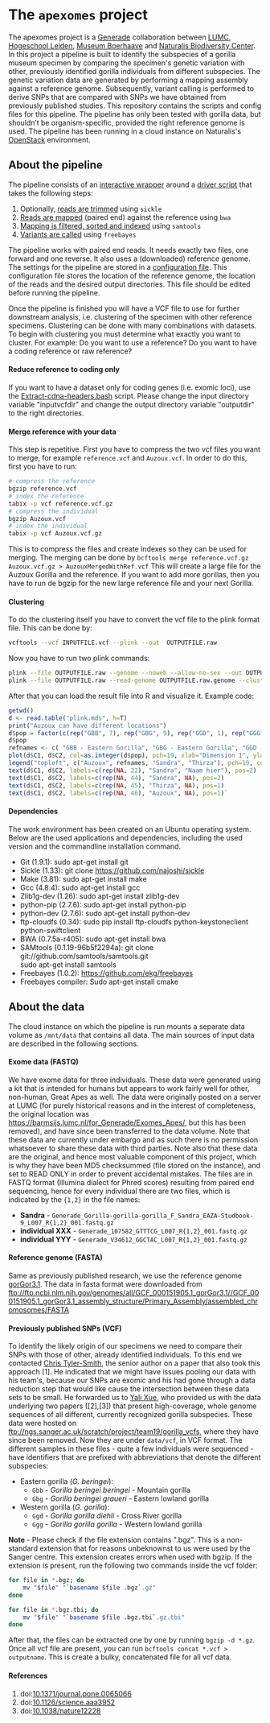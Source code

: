 # The `apexomes` project

The apexomes project is a [Generade](https://generade.nl/) collaboration between [LUMC](https://www.lumc.nl/), 
[Hogeschool Leiden](https://www.hsleiden.nl), [Museum Boerhaave](http://www.museumboerhaave.nl/) and 
[Naturalis Biodiversity Center](http://www.naturalis.nl). In this project a pipeline is built to identify the 
subspecies of a gorilla museum specimen by comparing the specimen's genetic variation with other, previously 
identified gorilla individuals from different subspecies. The genetic variation data are generated by performing 
a mapping assembly against a reference genome. Subsequently, variant calling is performed to derive SNPs that 
are compared with SNPs we have obtained from previously published studies. This repository contains the scripts 
and config files for this pipeline. The pipeline has only been tested with gorilla data, but shouldn’t be 
organism-specific, provided the right reference genome is used. The pipeline has been running in a cloud instance 
on Naturalis's [OpenStack](https://stack.naturalis.nl) environment. 

## About the pipeline
The pipeline consists of an [interactive wrapper](script/startPipeline.sh) around a 
[driver script](script/apexomesPipeline.sh) that takes the following steps:

1. Optionally, [reads are trimmed](script/trimmer.sh) using `sickle`
2. [Reads are mapped](script/bwa.sh) (paired end) against the reference using `bwa`
3. [Mapping is filtered, sorted and indexed](script/bwa.sh) using `samtools`
4. [Variants are called](script/variantcalling.sh) using `freebayes`

The pipeline works with paired end reads. It needs exactly two files, one forward and one reverse. It also uses a 
(downloaded) reference genome. The settings for the pipeline are stored in a [configuration file](conf/config.txt). 
This configuration file stores the location of the reference genome, the location of the reads and the desired 
output directories. This file should be edited before running the pipeline.

Once the pipeline is finished you will have a VCF file to use for further downstream analysis, i.e. clustering
of the specimen with other reference specimens. Clustering can be done with many combinations with datasets. To begin 
with clustering you must determine what exactly you want to cluster. For example: Do you want to use a reference? 
Do you want to have a coding reference or raw reference? 

#### Reduce reference to coding only
If you want to have a dataset only for coding genes (i.e. exomic loci), use the 
[Extract-cdna-headers.bash](script/Extract-cdna-headers.bash) script. Please change the input directory variable 
"inputvcfdir" and change the output directory variable "outputdir" to the right directories.

#### Merge reference with your data
This step is repetitive. First you have to compress the two vcf files you want to merge, for example `reference.vcf` 
and `Auzoux.vcf`. In order to do this, first you have to run:
``` bash
# compress the reference
bgzip reference.vcf
# index the reference
tabix -p vcf reference.vcf.gz
# compress the individual
bgzip Auzoux.vcf
# index the individual
tabix -p vcf Auzoux.vcf.gz
```
This is to compress the files and create indexes so they can be used for merging. The merging can be done by
`bcftools merge reference.vcf.gz Auzoux.vcf.gz > AuzouxMergedWithRef.vcf`
This will create a large file for the Auzoux Gorilla and the reference. If you want to add more gorillas, then you have
to run de bgzip for the new large reference file and your next Gorilla.

#### Clustering
To do the clustering itself you have to convert the vcf file to the plink format file. This can be done by:
``` bash
vcftools --vcf INPUTFILE.vcf --plink --out  OUTPUTFILE.raw
```

Now you have to run two plink commands:
``` bash
plink --file OUTPUTFILE.raw --genome --noweb --allow-no-sex --out OUTPUTFILE.raw
plink --file OUTPUTFILE.raw --read-genome OUTPUTFILE.raw.genome --cluster --mds-plot 2 --noweb
```

After that you can load the result file into R and visualize it.
Example code:
``` r
getwd()
d <- read.table("plink.mds", h=T)
print("Auzoux can have different locations")
d$pop = factor(c(rep("GBB", 7), rep("GBG", 9), rep("GGD", 1), rep("GGG", 27), rep("Sandra"), "Thirza", "Auzoux"))
d$pop
refnames <- c( "GBB - Eastern Gorilla", "GBG - Eastern Gorilla", "GGD - Western Gorilla", "GGG - Western Gorilla")
plot(d$C1, d$C2, col=as.integer(d$pop), pch=19, xlab="Dimension 1", ylab="Dimension 2", main = "MDS analysis on chromosome 1 reference, Sandra, Thirza and Auzoux ")
legend("topleft", c("Auzoux", refnames, "Sandra", "Thirza"), pch=19, col=c(1,2,3,4, 5, 6, 7))
text(d$C1, d$C2, labels=c(rep(NA, 22), "Sandra", "Naam hier"), pos=2)
text(d$C1, d$C2, labels=c(rep(NA, 44), "Sandra", NA), pos=2)
text(d$C1, d$C2, labels=c(rep(NA, 45), "Thirza", NA), pos=1)
text(d$C1, d$C2, labels=c(rep(NA, 46), "Auzoux", NA), pos=1)`
```

#### Dependencies
The work environment has been created on an Ubuntu operating system. Below are the used applications and dependencies, including 
the used version and the commandline installation command. 
 - Git (1.9.1): sudo apt-get install git
 - Sickle (1.33): git clone https://github.com/najoshi/sickle
 - Make (3.81): sudo apt-get install make
 - Gcc (4.8.4): sudo apt-get install gcc
 - Zlib1g-dev (1.26): sudo apt-get install zlib1g-dev
 - python-pip (2.7.6): sudo apt-get install python-pip
 - python-dev (2.7.6): sudo apt-get install python-dev
 - ftp-cloudfs (0.34): sudo pip install ftp-cloudfs python-keystoneclient python-swiftclient 
 - BWA (0.7.5a-r405): sudo apt-get install bwa
 - SAMtools (0.1.19-96b5f2294a): git clone git://github.com/samtools/samtools.git   
    sudo apt-get install samtools
 - Freebayes (1.0.2): https://github.com/ekg/freebayes
 - Freebayes compiler: Sudo apt-get install cmake

## About the data

The cloud instance on which the pipeline is run mounts a separate data volume as `/mnt/data` that contains all data.
The main sources of input data are described in the following sections.

#### Exome data (FASTQ)

We have exome data for three individuals. These data were generated using a kit that is intended for humans but
appears to work fairly well for other, non-human, Great Apes as well. The data were originally posted on a server
at LUMC (for purely historical reasons and in the interest of completeness, the original location was
https://barmsijs.lumc.nl/for_Generade/Exomes_Apes/, but this has been removed), and have since been transferred to 
the data volume. Note that these data are currently under embargo and as such there is no permission whatsoever to 
share these data with third parties. Note also that these data are the original, and hence most valuable component 
of this project, which is why they have been MD5 checksummed (file stored on the instance), and set to READ ONLY in 
order to prevent accidental mistakes. The files are in FASTQ format (Illumina dialect for Phred scores) resulting 
from paired end sequencing, hence for every individual there are two files, which is indicated by the `{1,2}` in 
the file names:

- **Sandra** - `Generade_Gorilla-gorilla-gorilla_F_Sandra_EAZA-Studbook-9_L007_R{1,2}_001.fastq.gz`
- **individual XXX** - `Generade_107582_GTTTCG_L007_R{1,2}_001.fastq.gz`
- **individual YYY** - `Generade_V34612_GGCTAC_L007_R{1,2}_001.fastq.gz`

#### Reference genome (FASTA)

Same as previously published research, we use the reference genome [gorGor3.1](http://ensembl.org/Gorilla_gorilla/Info/Index).
The data in fasta format were downloaded from ftp://ftp.ncbi.nlm.nih.gov/genomes/all/GCF_000151905.1_gorGor3.1//GCF_000151905.1_gorGor3.1_assembly_structure/Primary_Assembly/assembled_chromosomes/FASTA

#### Previously published SNPs (VCF)

To identify the likely origin of our specimens we need to compare their SNPs with those of other, already identified
individuals. To this end we contacted [Chris Tyler-Smith](http://www.sanger.ac.uk/people/directory/tyler-smith-chris),
the senior author on a paper that also took this approach [1]. He indicated that we might have issues pooling our data
with his team's, because our SNPs are exomic and his had gone through a data reduction step that would like cause the
intersection between these data sets to be small. He forwarded us to [Yali Xue](http://www.sanger.ac.uk/people/directory/xue-yali),
who provided us with the data underlying two papers ([2],[3]) that present high-coverage, whole genome sequences of all
different, currently recognized gorilla subspecies. These data were hosted on ftp://ngs.sanger.ac.uk/scratch/project/team19/gorilla_vcfs, where they have since been removed. Now they are under
`data/vcf`, in VCF format. The different samples in these files - quite a few individuals were sequenced - have
identifiers that are prefixed with abbreviations that denote the different subspecies:

- Eastern gorilla (*G. beringei*):
  - `Gbb` - *Gorilla beringei beringei* - Mountain gorilla
  - `Gbg` - *Gorilla beringei graueri* - Eastern lowland gorilla
- Western gorilla (*G. gorilla*):
  - `Ggd` - *Gorilla gorilla diehli* - Cross River gorilla
  - `Ggg` - *Gorilla gorilla gorilla* - Western lowland gorilla

**Note** - Please check if the file extension contains ".bgz". This is a non-standard extension that for reasons unbeknownst 
to us were used by the Sanger centre. This extension creates errors when used with bgzip. If the extension is present, run the
following two commands inside the vcf folder:

```bash
for file in *.bgz; do
    mv "$file" "`basename $file .bgz`.gz"
done

for file in *.bgz.tbi; do
    mv "$file" "`basename $file .bgz.tbi`.gz.tbi"
done
```

After that, the files can be extracted one by one by running `bgzip -d *.gz`.
Once all vcf file are present, you can run `bcftools concat *.vcf > outputname`.
This is create a bulky, concatenated file for all vcf data.

#### References
1. doi:[10.1371/journal.pone.0065066](http://dx.doi.org/10.1371/journal.pone.0065066)
2. doi:[10.1126/science.aaa3952](http://dx.doi.org/10.1126/science.aaa3952)
3. doi:[10.1038/nature12228](http://dx.doi.org/10.1038/nature12228)
